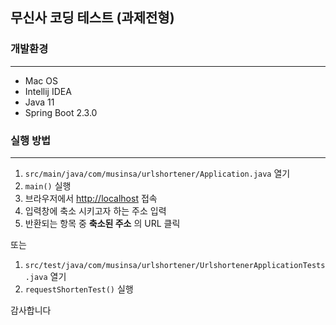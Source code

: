 ## 무신사 코딩 테스트 (과제전형)



### 개발환경

-----

- Mac OS
- Intellij IDEA
- Java 11
- Spring Boot 2.3.0

### 실행 방법

-----

1. `src/main/java/com/musinsa/urlshortener/Application.java` 열기
2. `main()` 실행
3. 브라우저에서 <http://localhost> 접속
4. 입력창에 축소 시키고자 하는 주소 입력
5. 반환되는 항목 중 **축소된 주소** 의 URL 클릭

또는

1. `src/test/java/com/musinsa/urlshortener/UrlshortenerApplicationTests.java` 열기
2. `requestShortenTest()` 실행

감사합니다



